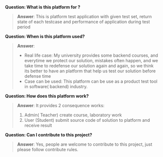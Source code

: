 **Question: What is this platform for ?**
> **Answer**: This is platform test application with given test set, return state of each testcase and performance of application during test period

**Question: When is this platform used?**
> **Answer**: 
> - Real life case: My university provides some backend courses, and everytime we protect our solution, mistakes often happen, and we take time to redefense our solution again and again, so we think its better to have an platform that help us test our solution before defense time
> - Case can be used: This platform can be use as a product test tool in software( backend) industry.

**Question: How does this platform work?**
> **Answer**: It provides 2 consequence works:
> 1. Admin( Teacher) create course, laboratory work
> 2. User (Student) submit source code of solution to platform and receive result

**Question: Can I contribute to this project?**
> **Answer**: Yes, people are welcome to contribute to this project, just please follow contribute rules.
